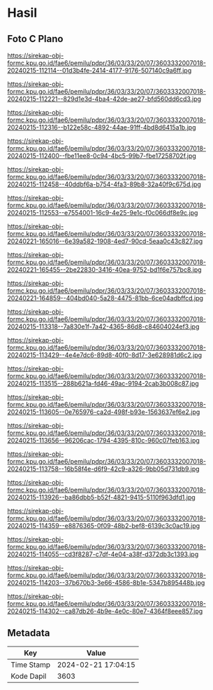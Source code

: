 # Hasil

## Foto C Plano

https://sirekap-obj-formc.kpu.go.id/fae6/pemilu/pdpr/36/03/33/20/07/3603332007018-20240215-112114--01d3b4fe-2414-4177-9176-507140c9a6ff.jpg

https://sirekap-obj-formc.kpu.go.id/fae6/pemilu/pdpr/36/03/33/20/07/3603332007018-20240215-112221--829d1e3d-4ba4-42de-ae27-bfd560dd6cd3.jpg

https://sirekap-obj-formc.kpu.go.id/fae6/pemilu/pdpr/36/03/33/20/07/3603332007018-20240215-112316--b122e58c-4892-44ae-91ff-4bd8d6415a1b.jpg

https://sirekap-obj-formc.kpu.go.id/fae6/pemilu/pdpr/36/03/33/20/07/3603332007018-20240215-112400--fbe11ee8-0c94-4bc5-99b7-fbe17258702f.jpg

https://sirekap-obj-formc.kpu.go.id/fae6/pemilu/pdpr/36/03/33/20/07/3603332007018-20240215-112458--40ddbf6a-b754-4fa3-89b8-32a40f9c675d.jpg

https://sirekap-obj-formc.kpu.go.id/fae6/pemilu/pdpr/36/03/33/20/07/3603332007018-20240215-112553--e7554001-16c9-4e25-9e1c-f0c066df8e9c.jpg

https://sirekap-obj-formc.kpu.go.id/fae6/pemilu/pdpr/36/03/33/20/07/3603332007018-20240221-165016--6e39a582-1908-4ed7-90cd-5eaa0c43c827.jpg

https://sirekap-obj-formc.kpu.go.id/fae6/pemilu/pdpr/36/03/33/20/07/3603332007018-20240221-165455--2be22830-3416-40ea-9752-bd1f6e757bc8.jpg

https://sirekap-obj-formc.kpu.go.id/fae6/pemilu/pdpr/36/03/33/20/07/3603332007018-20240221-164859--404bd040-5a28-4475-81bb-6ce04adbffcd.jpg

https://sirekap-obj-formc.kpu.go.id/fae6/pemilu/pdpr/36/03/33/20/07/3603332007018-20240215-113318--7a830e1f-7a42-4365-86d8-c84604024ef3.jpg

https://sirekap-obj-formc.kpu.go.id/fae6/pemilu/pdpr/36/03/33/20/07/3603332007018-20240215-113429--4e4e7dc6-89d8-40f0-8d17-3e628981d6c2.jpg

https://sirekap-obj-formc.kpu.go.id/fae6/pemilu/pdpr/36/03/33/20/07/3603332007018-20240215-113515--288b621a-fd46-49ac-9194-2cab3b008c87.jpg

https://sirekap-obj-formc.kpu.go.id/fae6/pemilu/pdpr/36/03/33/20/07/3603332007018-20240215-113605--0e765976-ca2d-498f-b93e-1563637ef6e2.jpg

https://sirekap-obj-formc.kpu.go.id/fae6/pemilu/pdpr/36/03/33/20/07/3603332007018-20240215-113656--96206cac-1794-4395-810c-960c07feb163.jpg

https://sirekap-obj-formc.kpu.go.id/fae6/pemilu/pdpr/36/03/33/20/07/3603332007018-20240215-113758--16b58f4e-d6f9-42c9-a326-9bb05d731db9.jpg

https://sirekap-obj-formc.kpu.go.id/fae6/pemilu/pdpr/36/03/33/20/07/3603332007018-20240215-113926--ba86dbb5-b52f-4821-9415-5110f963dfd1.jpg

https://sirekap-obj-formc.kpu.go.id/fae6/pemilu/pdpr/36/03/33/20/07/3603332007018-20240215-114359--e8876365-0f09-48b2-bef8-6139c3c0ac19.jpg

https://sirekap-obj-formc.kpu.go.id/fae6/pemilu/pdpr/36/03/33/20/07/3603332007018-20240215-114055--cd3f8287-c7df-4e04-a38f-d372db3c1393.jpg

https://sirekap-obj-formc.kpu.go.id/fae6/pemilu/pdpr/36/03/33/20/07/3603332007018-20240215-114203--37b670b3-3e66-4586-8b1e-5347b895448b.jpg

https://sirekap-obj-formc.kpu.go.id/fae6/pemilu/pdpr/36/03/33/20/07/3603332007018-20240215-114302--ca87db26-4b9e-4e0c-80e7-4364f8eee857.jpg


## Metadata

| Key        | Value               |
| ---------- | ------------------- |
| Time Stamp | 2024-02-21 17:04:15 |
| Kode Dapil | 3603                |



